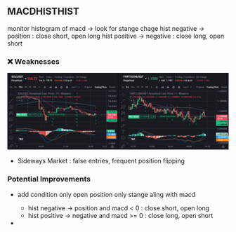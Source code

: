 

## MACDHISTHIST
monitor histogram of macd -> look for stange chage
hist negative -> position : close short, open long
hist positive -> negative : close long, open short

### 

### ❌ Weaknesses
![alt text](macd/macd_result_live_trading.png)

- Sideways Market : false entries, frequent position flipping

### Potential Improvements
- add condition only open position only stange aling with macd 
    * hist negative -> position and macd < 0  : close short, open long
    * hist positive -> negative and macd >= 0 : close long, open short

- 
